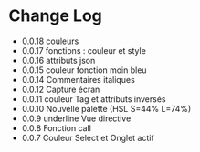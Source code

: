 # Change Log

* 0.0.18 couleurs
* 0.0.17 fonctions : couleur et style
* 0.0.16 attributs json
* 0.0.15 couleur fonction moin bleu
* 0.0.14 Commentaires italiques
* 0.0.12 Capture écran
* 0.0.11 couleur Tag et attributs inversés
* 0.0.10 Nouvelle palette (HSL S=44% L=74%)
* 0.0.9 underline Vue directive
* 0.0.8 Fonction call
* 0.0.7 Couleur Select et Onglet actif